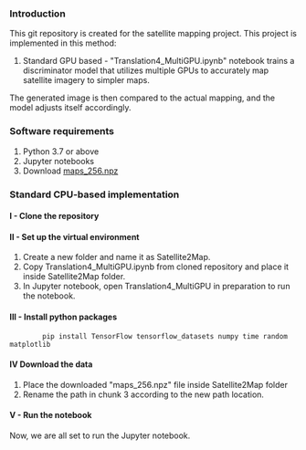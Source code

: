 ### **Introduction**
This git repository is created for the satellite mapping project. This project is implemented in this method:
1. Standard GPU based - "Translation4_MultiGPU.ipynb" notebook trains a discriminator model that utilizes multiple GPUs to accurately map satellite imagery to simpler maps. 

The generated image is then compared to the actual mapping, and the model adjusts itself accordingly.

### **Software requirements**
1. Python 3.7 or above
2. Jupyter notebooks
3. Download [maps_256.npz](https://gmuedu.sharepoint.com/sites/REU-GRP/Shared%20Documents/General/Image%20Mapping/maps_256.npz)

### **Standard CPU-based implementation**

#### **I - Clone the repository**

#### **II - Set up the virtual environment**
1. Create a new folder and name it as Satellite2Map.
2. Copy Translation4_MultiGPU.ipynb from cloned repository and place it inside Satellite2Map folder.
3. In Jupyter notebook, open Translation4_MultiGPU in preparation to run the notebook. 

#### **III - Install python packages**
      
            pip install TensorFlow tensorflow_datasets numpy time random matplotlib       

#### **IV Download the data**
1. Place the downloaded "maps_256.npz" file inside Satellite2Map folder
2. Rename the path in chunk 3 according to the new path location.

#### **V - Run the notebook**
Now, we are all set to run the Jupyter notebook.
